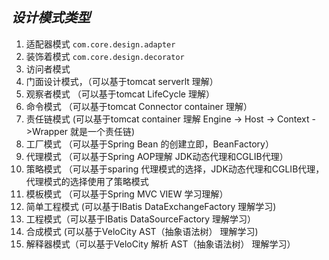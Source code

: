 *设计模式类型*
-----------------
1. 适配器模式 `com.core.design.adapter`
2. 装饰着模式 `com.core.design.decorator`
3. 访问者模式
4. 门面设计模式，（可以基于tomcat serverlt 理解）
5. 观察者模式 （可以基于tomcat LifeCycle 理解）
6. 命令模式 （可以基于tomcat Connector container 理解）
7. 责任链模式 (可以基于tomcat container 理解 Engine -> Host -> Context ->Wrapper 就是一个责任链)
8. 工厂模式 （可以基于Spring Bean 的创建立即，BeanFactory）
9. 代理模式 （可以基于Spring AOP理解 JDK动态代理和CGLIB代理）
10. 策略模式 （可以基于sparing 代理模式的选择，JDK动态代理和CGLIB代理，代理模式的选择使用了策略模式
11. 模板模式 （可以基于Spring MVC VIEW 学习理解）
12. 简单工程模式 (可以基于IBatis DataExchangeFactory 理解学习)
13. 工程模式（可以基于IBatis DataSourceFactory 理解学习）
14. 合成模式 (可以基于VeloCity AST（抽象语法树） 理解学习)
15. 解释器模式（可以基于VeloCity 解析 AST（抽象语法树） 理解学习）